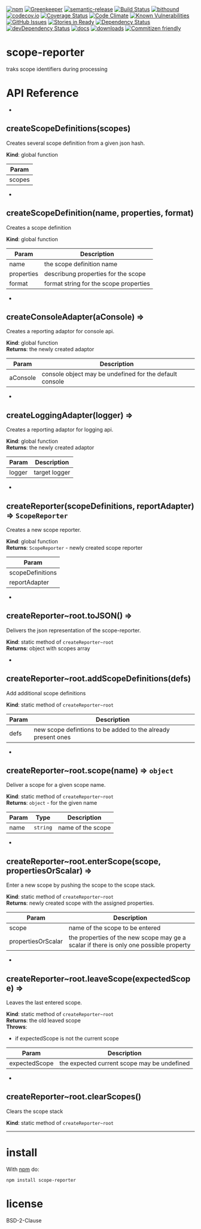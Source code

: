[![npm](https://img.shields.io/npm/v/scope-reporter.svg)](https://www.npmjs.com/package/scope-reporter)
[![Greenkeeper](https://badges.greenkeeper.io/arlac77/scope-reporter.svg)](https://greenkeeper.io/)
[![semantic-release](https://img.shields.io/badge/%20%20%F0%9F%93%A6%F0%9F%9A%80-semantic--release-e10079.svg)](https://github.com/arlac77/scope-reporter)
[![Build Status](https://secure.travis-ci.org/arlac77/scope-reporter.png)](http://travis-ci.org/arlac77/scope-reporter)
[![bithound](https://www.bithound.io/github/arlac77/scope-reporter/badges/score.svg)](https://www.bithound.io/github/arlac77/scope-reporter)
[![codecov.io](http://codecov.io/github/arlac77/scope-reporter/coverage.svg?branch=master)](http://codecov.io/github/arlac77/scope-reporter?branch=master)
[![Coverage Status](https://coveralls.io/repos/arlac77/scope-reporter/badge.svg)](https://coveralls.io/r/arlac77/scope-reporter)
[![Code Climate](https://codeclimate.com/github/arlac77/scope-reporter/badges/gpa.svg)](https://codeclimate.com/github/arlac77/scope-reporter)
[![Known Vulnerabilities](https://snyk.io/test/github/arlac77/scope-reporter/badge.svg)](https://snyk.io/test/github/arlac77/scope-reporter)
[![GitHub Issues](https://img.shields.io/github/issues/arlac77/scope-reporter.svg?style=flat-square)](https://github.com/arlac77/scope-reporter/issues)
[![Stories in Ready](https://badge.waffle.io/arlac77/scope-reporter.svg?label=ready&title=Ready)](http://waffle.io/arlac77/scope-reporter)
[![Dependency Status](https://david-dm.org/arlac77/scope-reporter.svg)](https://david-dm.org/arlac77/scope-reporter)
[![devDependency Status](https://david-dm.org/arlac77/scope-reporter/dev-status.svg)](https://david-dm.org/arlac77/scope-reporter#info=devDependencies)
[![docs](http://inch-ci.org/github/arlac77/scope-reporter.svg?branch=master)](http://inch-ci.org/github/arlac77/scope-reporter)
[![downloads](http://img.shields.io/npm/dm/scope-reporter.svg?style=flat-square)](https://npmjs.org/package/scope-reporter)
[![Commitizen friendly](https://img.shields.io/badge/commitizen-friendly-brightgreen.svg)](http://commitizen.github.io/cz-cli/)

scope-reporter
=====
traks scope identifiers during processing

# API Reference

* <a name="createScopeDefinitions"></a>

## createScopeDefinitions(scopes)
Creates several scope definition from a given json hash.

**Kind**: global function  

| Param |
| --- |
| scopes | 


* <a name="createScopeDefinition"></a>

## createScopeDefinition(name, properties, format)
Creates a scope definition

**Kind**: global function  

| Param | Description |
| --- | --- |
| name | the scope definition name |
| properties | describung properties for the scope |
| format | format string for the scope properties |


* <a name="createConsoleAdapter"></a>

## createConsoleAdapter(aConsole) ⇒
Creates a reporting adaptor for console api.

**Kind**: global function  
**Returns**: the newly created adaptor  

| Param | Description |
| --- | --- |
| aConsole | console object may be undefined for the default console |


* <a name="createLoggingAdapter"></a>

## createLoggingAdapter(logger) ⇒
Creates a reporting adaptor for logging api.

**Kind**: global function  
**Returns**: the newly created adaptor  

| Param | Description |
| --- | --- |
| logger | target logger |


* <a name="createReporter"></a>

## createReporter(scopeDefinitions, reportAdapter) ⇒ <code>ScopeReporter</code>
Creates a new scope reporter.

**Kind**: global function  
**Returns**: <code>ScopeReporter</code> - newly created scope reporter  

| Param |
| --- |
| scopeDefinitions | 
| reportAdapter | 


* <a name="createReporter..root.toJSON"></a>

## createReporter~root.toJSON() ⇒
Delivers the json representation of the scope-reporter.

**Kind**: static method of <code>createReporter~root</code>  
**Returns**: object with scopes array  

* <a name="createReporter..root.addScopeDefinitions"></a>

## createReporter~root.addScopeDefinitions(defs)
Add additional scope definitions

**Kind**: static method of <code>createReporter~root</code>  

| Param | Description |
| --- | --- |
| defs | new scope defintions to be added to the already present ones |


* <a name="createReporter..root.scope"></a>

## createReporter~root.scope(name) ⇒ <code>object</code>
Deliver a scope for a given scope name.

**Kind**: static method of <code>createReporter~root</code>  
**Returns**: <code>object</code> - for the given name  

| Param | Type | Description |
| --- | --- | --- |
| name | <code>string</code> | name of the scope |


* <a name="createReporter..root.enterScope"></a>

## createReporter~root.enterScope(scope, propertiesOrScalar) ⇒
Enter a new scope by pushing the scope to the scope stack.

**Kind**: static method of <code>createReporter~root</code>  
**Returns**: newly created scope with the assigned properties.  

| Param | Description |
| --- | --- |
| scope | name of the scope to be entered |
| propertiesOrScalar | the properties of the new scope may ge a scalar if there is only one possible property |


* <a name="createReporter..root.leaveScope"></a>

## createReporter~root.leaveScope(expectedScope) ⇒
Leaves the last entered scope.

**Kind**: static method of <code>createReporter~root</code>  
**Returns**: the old leaved scope  
**Throws**:

- if expectedScope is not the current scope


| Param | Description |
| --- | --- |
| expectedScope | the expected current scope may be undefined |


* <a name="createReporter..root.clearScopes"></a>

## createReporter~root.clearScopes()
Clears the scope stack

**Kind**: static method of <code>createReporter~root</code>  

* * *


install
=======

With [npm](http://npmjs.org) do:

```
npm install scope-reporter
```

license
=======

BSD-2-Clause
